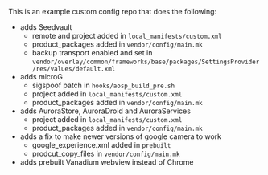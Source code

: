 This is an example custom config repo that does the following:
* adds Seedvault
  * remote and project added in `local_manifests/custom.xml`
  * product_packages added in `vendor/config/main.mk`
  * backup transport enabled and set in `vendor/overlay/common/frameworks/base/packages/SettingsProvider/res/values/default.xml`
* adds microG 
  * sigspoof patch in `hooks/aosp_build_pre.sh`
  * project added in `local_manifests/custom.xml`
  * product_packages added in `vendor/config/main.mk`
* adds AuroraStore, AuroraDroid and AuroraServices 
  * project added in `local_manifests/custom.xml`
  * product_packages added in `vendor/config/main.mk`
* adds a fix to make newer versions of google camera to work
  * google_experience.xml added in `prebuilt`
  * prodcut_copy_files in `vendor/config/main.mk`
* adds prebuilt Vanadium webview instead of Chrome
